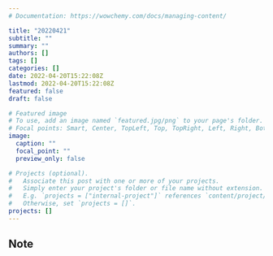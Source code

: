 ```yaml
---
# Documentation: https://wowchemy.com/docs/managing-content/

title: "20220421"
subtitle: ""
summary: ""
authors: []
tags: []
categories: []
date: 2022-04-20T15:22:08Z
lastmod: 2022-04-20T15:22:08Z
featured: false
draft: false

# Featured image
# To use, add an image named `featured.jpg/png` to your page's folder.
# Focal points: Smart, Center, TopLeft, Top, TopRight, Left, Right, BottomLeft, Bottom, BottomRight.
image:
  caption: ""
  focal_point: ""
  preview_only: false

# Projects (optional).
#   Associate this post with one or more of your projects.
#   Simply enter your project's folder or file name without extension.
#   E.g. `projects = ["internal-project"]` references `content/project/deep-learning/index.md`.
#   Otherwise, set `projects = []`.
projects: []
---
```


## Note

